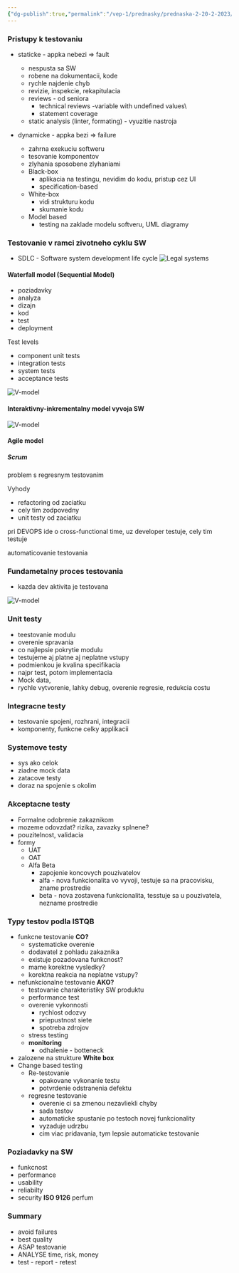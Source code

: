 ```yaml
---
{"dg-publish":true,"permalink":"/vep-1/prednasky/prednaska-2-20-2-2023/"}
---
```


### Pristupy k testovaniu

- staticke - appka nebezi => fault
	- nespusta sa SW
	- robene na dokumentacii, kode
	- rychle najdenie chyb
	- revizie, inspekcie, rekapitulacia
	- reviews - od seniora
		- technical reviews -variable with undefined values\
		- statement coverage
	- static analysis (linter, formating) - vyuzitie nastroja


- dynamicke - appka bezi => failure
	- zahrna exekuciu softweru
	- tesovanie komponentov
	- zlyhania sposobene zlyhaniami
	- Black-box 
		- aplikacia na testingu, nevidim do kodu, pristup cez UI
		- specification-based
	- White-box
		- vidi strukturu kodu
		- skumanie kodu
	- Model based
		- testing na zaklade modelu softveru, UML diagramy

### Testovanie v ramci zivotneho cyklu SW
- SDLC - Software system development life cycle
![Legal systems](/img/user/VEP1/assets/SDLC.png)

#### Waterfall model (Sequential Model)
- poziadavky
- analyza
- dizajn
- kod
- test
- deployment

Test levels
- component unit tests
- integration tests
- system tests
- acceptance tests

![V-model](assets/v-model.webp)


#### Interaktivny-inkrementalny model vyvoja SW
![V-model](/img/user/VEP1/assets/ii.png)


#### Agile model

##### Scrum

problem s regresnym testovanim

Vyhody
- refactoring od zaciatku
- cely tim zodpovedny
- unit testy od zaciatku

pri DEVOPS ide o cross-functional time, uz developer testuje, cely tim testuje

automaticovanie testovania

### Fundametalny proces testovania
- kazda dev aktivita je testovana

 ![V-model](/img/user/VEP1/assets/fpt.png)

### Unit testy
- teestovanie modulu
- overenie spravania
- co najlepsie pokrytie modulu
- testujeme aj platne aj neplatne vstupy
- podmienkou je kvalina specifikacia
- najpr test, potom implementacia
- Mock data, 
- rychle vytvorenie, lahky debug, overenie regresie, redukcia costu

### Integracne testy
- testovanie spojeni, rozhrani, integracii
- komponenty, funkcne celky applikacii

### Systemove testy
- sys ako celok
- ziadne mock data
- zatacove testy
- doraz na spojenie s okolim

### Akceptacne testy
- Formalne odobrenie zakaznikom
- mozeme odovzdat? rizika, zavazky splnene?
- pouzitelnost, validacia
- formy
	- UAT
	- OAT
	- Alfa Beta
		- zapojenie koncovych pouzivatelov
		- alfa - nova funkcionalita vo vyvoji, testuje sa na pracovisku, zname prostredie
		- beta - nova zostavena funkcionalita, tesstuje sa u pouzivatela, nezname prostredie

### Typy testov podla ISTQB

- funkcne testovanie **CO?**
	- systematicke overenie
	- dodavatel z pohladu zakaznika
	- existuje pozadovana funkcnost?
	- mame korektne vysledky?
	- korektna reakcia na neplatne vstupy?
- nefunkcionalne testovanie **AKO?**
	- testovanie charakteristiky SW produktu
	- performance test
	- overenie vykonnosti
		- rychlost odozvy
		- priepustnost siete
		- spotreba zdrojov
	- stress testing
	- **monitoring**
		- odhalenie - botteneck
- zalozene na strukture **White box**
- Change based testing
	- Re-testovanie
		- opakovane vykonanie testu
		- potvrdenie odstranenia defektu
	- regresne testovanie
		- overenie ci sa zmenou nezavliekli chyby
		- sada testov
		- automaticke spustanie po testoch novej funkcionality
		- vyzaduje udrzbu
		- cim viac pridavania, tym lepsie automaticke testovanie

### Poziadavky na SW

- funkcnost
- performance
- usability
- reliabilty
- security
 **ISO 9126** perfum

### Summary

- avoid failures
- best quality
- ASAP testovanie
- ANALYSE time, risk, money
- test - report - retest
